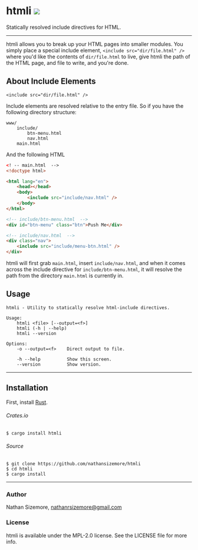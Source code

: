 # htmli [<img src="https://travis-ci.org/nathansizemore/htmli.svg?branch=master">][travis-badge]

Statically resolved include directives for HTML.

---

htmli allows you to break up your HTML pages into smaller modules. You simply
place a special include element, `<include src="dir/file.html" />` where you'd
like the contents of `dir/file.html` to live, give htmli the path of the HTML
page, and file to write, and you're done.

## About Include Elements

`<include src="dir/file.html" />`

Include elements are resolved relative to the entry file. So if you have the
following directory structure:

```
www/
    include/
        btn-menu.html
        nav.html
    main.html
```

And the following HTML

``` html
<! -- main.html  -->
<!doctype html>

<html lang="en">
    <head></head>
    <body>
        <include src="include/nav.html" />
    </body>
</html>

<!-- include/btn-menu.html  -->
<div id="btn-menu" class="btn">Push Me</div>

<!-- include/nav.html  -->
<div class="nav">
    <include src="include/menu-btn.html" />
</div>
```

htmli will first grab `main.html`, insert `include/nav.html`, and when it comes
across the include directive for `include/btn-menu.html`, it will resolve the
path from the directory `main.html` is currently in.

## Usage

```
htmli - Utility to statically resolve html-include directives.

Usage:
    htmli <file> [--output=<f>]
    htmli (-h | --help)
    htmli --version

Options:
    -o --output=<f>    Direct output to file.

    -h --help          Show this screen.
    --version          Show version.
```

---

## Installation

First, install [Rust][rust-install-url].

###### Crates.io

`$ cargo install htmli`

###### Source

```
$ git clone https://github.com/nathansizemore/htmli
$ cd htmli
$ cargo install
```

---

### Author

Nathan Sizemore, nathanrsizemore@gmail.com

### License

htmli is available under the MPL-2.0 license. See the LICENSE file for
more info.



[travis-badge]: https://travis-ci.org/nathansizemore/keep
[rust-install-url]: https://www.rust-lang.org/en-US/install.html
